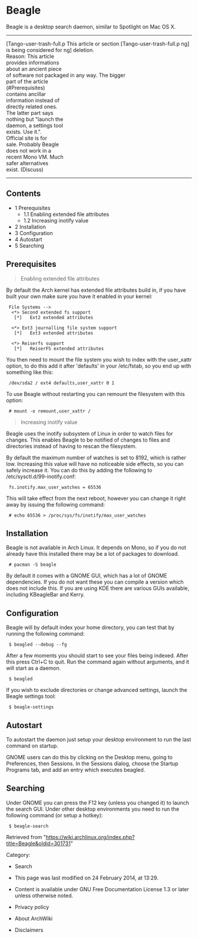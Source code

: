 Beagle
======

Beagle is a desktop search daemon, similar to Spotlight on Mac OS X.

  ------------------------ ------------------------ ------------------------
  [Tango-user-trash-full.p This article or section  [Tango-user-trash-full.p
  ng]                      is being considered for  ng]
                           deletion.                
                           Reason: This article     
                           provides informations    
                           about an ancient piece   
                           of software not packaged 
                           in any way. The bigger   
                           part of the article      
                           (#Prerequisites)         
                           contains ancillar        
                           information instead of   
                           directly related ones.   
                           The latter part says     
                           nothing but "launch the  
                           daemon, a settings tool  
                           exists. Use it.".        
                           Official site is for     
                           sale. Probably Beagle    
                           does not work in a       
                           recent Mono VM. Much     
                           safer alternatives       
                           exist. (Discuss)         
  ------------------------ ------------------------ ------------------------

Contents
--------

-   1 Prerequisites
    -   1.1 Enabling extended file attributes
    -   1.2 Increasing inotify value
-   2 Installation
-   3 Configuration
-   4 Autostart
-   5 Searching

Prerequisites
-------------

> Enabling extended file attributes

By default the Arch kernel has extended file attributes build in, if you
have built your own make sure you have it enabled in your kernel:

     File Systems -->
      <*> Second extended fs support
       [*]   Ext2 extended attributes
     
      <*> Ext3 journalling file system support
       [*]   Ext3 extended attributes
     
      <*> Reiserfs support
       [*]   ReiserFS extended attributes

You then need to mount the file system you wish to index with the
user_xattr option, to do this add it after 'defaults' in your
/etc/fstab, so you end up with something like this:

     /dev/sda2 / ext4 defaults,user_xattr 0 1

To use Beagle without restarting you can remount the filesystem with
this option:

     # mount -o remount,user_xattr /

> Increasing inotify value

Beagle uses the inotify subsystem of Linux in order to watch files for
changes. This enables Beagle to be notified of changes to files and
directories instead of having to rescan the filesystem.

By default the maximum number of watches is set to 8192, which is rather
low. Increasing this value will have no noticeable side effects, so you
can safely increase it. You can do this by adding the following to
/etc/sysctl.d/99-inotify.conf:

     fs.inotify.max_user_watches = 65536

This will take effect from the next reboot, however you can change it
right away by issuing the following command:

     # echo 65536 > /proc/sys/fs/inotify/max_user_watches

Installation
------------

Beagle is not available in Arch Linux. It depends on Mono, so if you do
not already have this installed there may be a lot of packages to
download.

     # pacman -S beagle

By default it comes with a GNOME GUI, which has a lot of GNOME
dependencies. If you do not want these you can compile a version which
does not include this. If you are using KDE there are various GUIs
available, including KBeagleBar and Kerry.

Configuration
-------------

Beagle will by default index your home directory, you can test that by
running the following command:

     $ beagled --debug --fg

After a few moments you should start to see your files being indexed.
After this press Ctrl+C to quit. Run the command again without
arguments, and it will start as a daemon.

     $ beagled

If you wish to exclude directories or change advanced settings, launch
the Beagle settings tool:

     $ beagle-settings

Autostart
---------

To autostart the daemon just setup your desktop environment to run the
last command on startup.

GNOME users can do this by clicking on the Desktop menu, going to
Preferences, then Sessions. In the Sessions dialog, choose the Startup
Programs tab, and add an entry which executes beagled.

Searching
---------

Under GNOME you can press the F12 key (unless you changed it) to launch
the search GUI. Under other desktop environments you need to run the
following command (or setup a hotkey):

     $ beagle-search

Retrieved from
"https://wiki.archlinux.org/index.php?title=Beagle&oldid=301731"

Category:

-   Search

-   This page was last modified on 24 February 2014, at 13:29.
-   Content is available under GNU Free Documentation License 1.3 or
    later unless otherwise noted.
-   Privacy policy
-   About ArchWiki
-   Disclaimers
